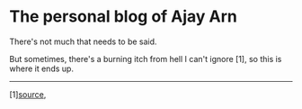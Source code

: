 # The personal blog of Ajay Arn

There's not much that needs to be said. 

But sometimes, there's a burning itch from hell I can't ignore [1], 
so this is where it ends up.

---


[1][source](https://i.imgur.com/XiPgY2y.png),
